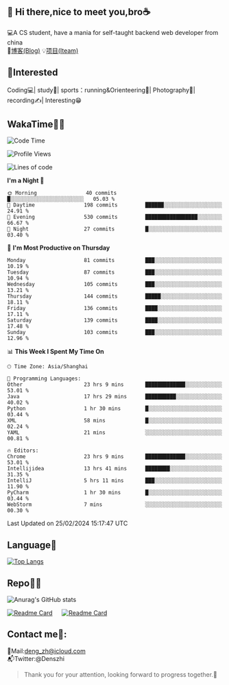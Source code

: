 👋 Hi there,nice to meet you,bro☕
---
💻A CS student, have a mania for self-taught backend web developer from china   
📌[博客(Blog)](https://github.com/HealUP/MyBlog)
💡[项目(Iteam)](https://healup.github.io/)

 <!-- waka-box start -->
 <!-- waka-box end -->
 
🧲**Interested**
--
Coding💻| study📖| sports：running&Orienteering🏃‍| Photography📸| recording✍️| Interesting😁

WakaTime👨‍💻
---
<!--START_SECTION:waka-->
![Code Time](http://img.shields.io/badge/Code%20Time-697%20hrs%2041%20mins-blue)

![Profile Views](http://img.shields.io/badge/Profile%20Views-2-blue)

![Lines of code](https://img.shields.io/badge/From%20Hello%20World%20I%27ve%20Written-205.0%20thousand%20lines%20of%20code-blue)

**I'm a Night 🦉** 

```text
🌞 Morning                40 commits          █░░░░░░░░░░░░░░░░░░░░░░░░   05.03 % 
🌆 Daytime                198 commits         ██████░░░░░░░░░░░░░░░░░░░   24.91 % 
🌃 Evening                530 commits         █████████████████░░░░░░░░   66.67 % 
🌙 Night                  27 commits          █░░░░░░░░░░░░░░░░░░░░░░░░   03.40 % 
```
📅 **I'm Most Productive on Thursday** 

```text
Monday                   81 commits          ███░░░░░░░░░░░░░░░░░░░░░░   10.19 % 
Tuesday                  87 commits          ███░░░░░░░░░░░░░░░░░░░░░░   10.94 % 
Wednesday                105 commits         ███░░░░░░░░░░░░░░░░░░░░░░   13.21 % 
Thursday                 144 commits         █████░░░░░░░░░░░░░░░░░░░░   18.11 % 
Friday                   136 commits         ████░░░░░░░░░░░░░░░░░░░░░   17.11 % 
Saturday                 139 commits         ████░░░░░░░░░░░░░░░░░░░░░   17.48 % 
Sunday                   103 commits         ███░░░░░░░░░░░░░░░░░░░░░░   12.96 % 
```


📊 **This Week I Spent My Time On** 

```text
🕑︎ Time Zone: Asia/Shanghai

💬 Programming Languages: 
Other                    23 hrs 9 mins       █████████████░░░░░░░░░░░░   53.01 % 
Java                     17 hrs 29 mins      ██████████░░░░░░░░░░░░░░░   40.02 % 
Python                   1 hr 30 mins        █░░░░░░░░░░░░░░░░░░░░░░░░   03.44 % 
XML                      58 mins             █░░░░░░░░░░░░░░░░░░░░░░░░   02.24 % 
YAML                     21 mins             ░░░░░░░░░░░░░░░░░░░░░░░░░   00.81 % 

🔥 Editors: 
Chrome                   23 hrs 9 mins       █████████████░░░░░░░░░░░░   53.01 % 
Intellijidea             13 hrs 41 mins      ████████░░░░░░░░░░░░░░░░░   31.35 % 
IntelliJ                 5 hrs 11 mins       ███░░░░░░░░░░░░░░░░░░░░░░   11.90 % 
PyCharm                  1 hr 30 mins        █░░░░░░░░░░░░░░░░░░░░░░░░   03.44 % 
WebStorm                 7 mins              ░░░░░░░░░░░░░░░░░░░░░░░░░   00.30 % 
```


 Last Updated on 25/02/2024 15:17:47 UTC
<!--END_SECTION:waka-->

Language🚀
---
[![Top Langs](https://github-readme-stats.vercel.app/api/top-langs/?username=HealUP&layout=compact&hide_border=true)](https://github.com/HealUP)

Repo🧑‍💻
---
![Anurag's GitHub stats](https://github-readme-stats.vercel.app/api?username=HealUP&count_private=true&show_icons=true&theme=gruvbox&hide_border=true) 

[![Readme Card](https://github-readme-stats.vercel.app/api/pin/?username=HealUP&repo=InternetEy&theme=transparent)](https://github.com/HealUP/InternetEy) &emsp;
[![Readme Card](https://github-readme-stats.vercel.app/api/pin/?username=HealUP&repo=CampusExperience&theme=transparent)](https://github.com/HealUP/CampusExperience)


Contact me📱:
---
📮Mail:deng_zh@icloud.com  
📬Twitter:@Denszhi  

> Thank you for your attention, looking forward to progress together.🎉

